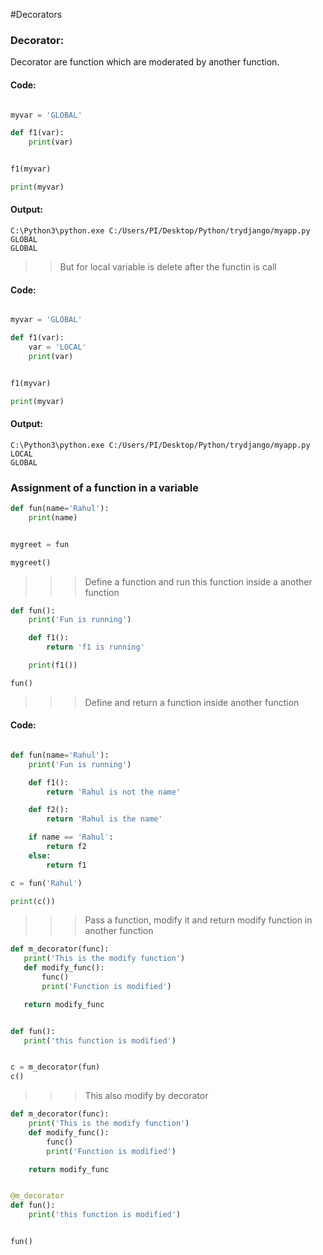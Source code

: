 
#Decorators

### Decorator: 
Decorator are function which are moderated by another function.


#### Code:

```python

myvar = 'GLOBAL'

def f1(var):
    print(var)


f1(myvar)

print(myvar)

```

#### Output:

    C:\Python3\python.exe C:/Users/PI/Desktop/Python/trydjango/myapp.py
    GLOBAL
    GLOBAL
    

>> But for local variable is delete after the functin is call

#### Code:

```python

myvar = 'GLOBAL'

def f1(var):
    var = 'LOCAL'
    print(var)


f1(myvar)

print(myvar)
```

#### Output:

    C:\Python3\python.exe C:/Users/PI/Desktop/Python/trydjango/myapp.py
    LOCAL
    GLOBAL
    

### Assignment of a function in a variable

```python
def fun(name='Rahul'):
    print(name)


mygreet = fun

mygreet()
```

>>> Define a function and run this function inside a another function

```python
def fun():
    print('Fun is running')

    def f1():
        return 'f1 is running'

    print(f1())

fun()
```

>>> Define and return a function inside another function

#### Code:

```python

def fun(name='Rahul'):
    print('Fun is running')

    def f1():
        return 'Rahul is not the name'

    def f2():
        return 'Rahul is the name'

    if name == 'Rahul':
        return f2
    else:
        return f1

c = fun('Rahul')

print(c())
```

>>> Pass a function, modify it and return modify function in another function

 ```python
def m_decorator(func):
    print('This is the modify function')
    def modify_func():
        func()
        print('Function is modified')

    return modify_func


def fun():
    print('this function is modified')


c = m_decorator(fun)
c()
```

>>> This also modify by decorator

```python
def m_decorator(func):
    print('This is the modify function')
    def modify_func():
        func()
        print('Function is modified')

    return modify_func


@m_decorator
def fun():
    print('this function is modified')


fun()
```
